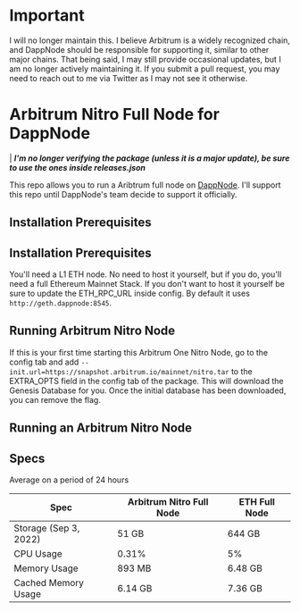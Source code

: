 # Important
I will no longer maintain this. I believe Arbitrum is a widely recognized chain, and DappNode should be responsible for supporting it, similar to other major chains. That being said, I may still provide occasional updates, but I am no longer actively maintaining it. If you submit a pull request, you may need to reach out to me via Twitter as I may not see it otherwise.

# Arbitrum Nitro Full Node for DappNode
| ***I'm no longer verifying the package (unless it is a major update), be sure to use the ones inside releases.json***

This repo allows you to run a Aribtrum full node on [DappNode](https://twitter.com/dappnode). I'll support this repo until DappNode's team decide to support it officially. 

## Installation Prerequisites

## Installation Prerequisites

You'll need a L1 ETH node. No need to host it yourself, but if you do, you'll need a full Ethereum Mainnet Stack.
If you don't want to host it yourself be sure to update the ETH_RPC_URL inside config. By default it uses `http://geth.dappnode:8545`.

## Running Arbitrum Nitro Node

If this is your first time starting this Arbitrum One Nitro Node, go to the config tab and add `--init.url=https://snapshot.arbitrum.io/mainnet/nitro.tar` to the EXTRA_OPTS field in the config tab of the package.
This will download the Genesis Database for you.
Once the initial database has been downloaded, you can remove the flag.

## Running an Arbitrum Nitro Node

## Specs

Average on a period of 24 hours

| Spec | Arbitrum Nitro Full Node | ETH Full Node |
|--|--|--|
| Storage (Sep 3, 2022) | 51 GB | 644 GB|
| CPU Usage | 0.31% | 5% |
| Memory Usage | 893 MB | 6.48 GB |
| Cached Memory Usage | 6.14 GB | 7.36 GB

